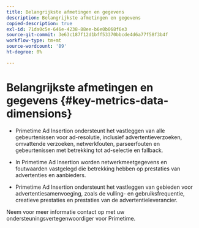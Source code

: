 ```yaml
---
title: Belangrijkste afmetingen en gegevens
description: Belangrijkste afmetingen en gegevens
copied-description: true
exl-id: 71da0c5e-646e-4238-88ee-b6e0b068f6e3
source-git-commit: 3e63c187f12d1bff53370bbcde4d6a77f58f3b4f
workflow-type: tm+mt
source-wordcount: '89'
ht-degree: 0%

---
```


# Belangrijkste afmetingen en gegevens {#key-metrics-data-dimensions}

* Primetime Ad Insertion ondersteunt het vastleggen van alle gebeurtenissen voor ad-resolutie, inclusief advertentieverzoeken, omvattende verzoeken, netwerkfouten, parseerfouten en gebeurtenissen met betrekking tot ad-selectie en fallback.

* In Primetime Ad Insertion worden netwerkmeetgegevens en foutwaarden vastgelegd die betrekking hebben op prestaties van advertenties en aanbieders.

* Primetime Ad Insertion ondersteunt het vastleggen van gebieden voor advertentiesamenvoeging, zoals de vulling- en gebruiksfrequentie, creatieve prestaties en prestaties van de advertentieleverancier.

Neem voor meer informatie contact op met uw ondersteuningsvertegenwoordiger voor Primetime.
